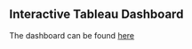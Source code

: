 ## Interactive Tableau Dashboard

The dashboard can be found [here](https://public.tableau.com/profile/lauren.busalacchi#!/vizhome/WineClassifications/Overview?publish=yes)